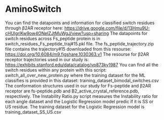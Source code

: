 # AminoSwitch
You can find the datapoints and information for classified switch residues through β2AR receptor here: 
https://drive.google.com/file/d/13Hmu9U-cHUlgrlKw9ow4ONeIZJtMuWgJ/view?usp=sharing
The datapoints for switch residues across Fs_peptide protein is in switch_residues_Fs_peptide_traj#15.pkl file.
The fs_peptide_trajectory.zip file contains the trajectory#15 downloaded from this resourse: https://doi.org/10.6084/m9.figshare.1030363.v1
The resourse for β2AR receptor trajectories used in our study is: https://exhibits.stanford.edu/data/catalog/vp873ky1987
You can find all the switch residues within any protein with this script: switch_all_over_new_protein.py
where the training dataset for the ML classifies is provided in this dataset: training_dataset_bimodal_switches.csv
The conformation structures used in our study for Fs-peptide and β2AR receptor are fs-peptide.pdb and B2_active_crystal_reference.pdb, respectively.
The Instability Ratio.py script measures the Instability ratio for each angle dataset and the Logistic Regression model predic if it is SS or US residue.
The training dataset for the Logistic Regression model is training_dataset_SS_US.csv
